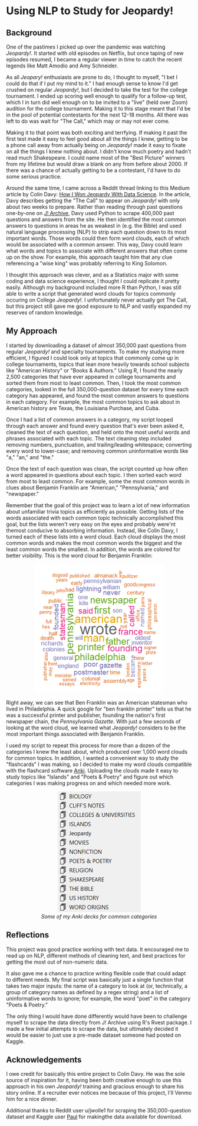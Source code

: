 # Using NLP to Study for Jeopardy!

## Background

One of the pastimes I picked up over the pandemic was watching *Jeopardy!*. It started with old episodes on Netflix, but once taping of new episodes resumed, I became a regular viewer in time to catch the recent legends like Matt Amodio and Amy Schneider.

As all *Jeopary!* enthusiasts are prone to do, I thought to myself, "I bet I could do that if I put my mind to it." I had enough sense to know I'd get crushed on regular *Jeopardy!*, but I decided to take the test for the college tournament. I ended up scoring well enough to qualify for a follow-up test, which I in turn did well enough on to be invited to a "live" (held over Zoom) audition for the college tournament. Making it to this stage meant that I'd be in the pool of potential contestants for the next 12-18 months. All there was left to do was wait for "The Call," which may or may not ever come.

Making it to that point was both exciting and terrfying. If making it past the first test made it easy to feel good about all the things I knew, getting to be a phone call away from actually being on *Jeopardy!* made it easy to fixate on all the things I knew nothing about. I didn't know much poetry and hadn't read much Shakespeare. I could name most of the "Best Picture" winners from my lifetime but would draw a blank on any from before about 2000. If there was a chance of actually getting to be a contestant, I'd have to do some serious practice.

Around the same time, I came across a Reddit thread linking to this Medium article by Colin Davy: [How I Won Jeopardy With Data Science](https://colindavy.medium.com/how-i-won-jeopardy-with-data-science-c2e9b52a1958). In the article, Davy describes getting the "The Call" to appear on *Jeopardy!* with only about two weeks to prepare. Rather than reading through past questions one-by-one on [J! Archive](j-archive.com), Davy used Python to scrape 400,000 past questions and answers from the site. He then identified the most common answers to questions in areas he as weakest in (e.g. the Bible) and used natural language processing (NLP) to strip each question down to its most important words. Those words could then form word clouds, each of which would be associated with a common answer. This way, Davy could learn what words and topics to associate with different answers that often come up on the show. For example, this approach taught him that any clue referencing a "wise king" was probably referring to King Solomon.

I thought this approach was clever, and as a Statistics major with some coding and data science experience, I thought I could replicate it pretty easily. Although my background included more R than Python, I was still able to write a script that generated word clouds for topics commonly occuring on College *Jeopardy!*. I unfortunately never actually got The Call, but this project still gave me good exposure to NLP and vastly expanded my reserves of random knowledge.

## My Approach

I started by downloading a dataset of almost 350,000 past questions from regular *Jeopardy!* and specialty tournaments. To make my studying more efficient, I figured I could look only at topics that commonly come up in college tournaments, topics that lean more heavily towards school subjects like "American History" or "Books & Authors." Using R, I found the nearly 2,500 categories that have ever appeared in college tournaments and sorted them from most to least common. Then, I took the most common categories, looked in the full 350,000-question dataset for every time each category has appeared, and found the most common answers to questions in each category. For example, the most common topics to ask about in American history are Texas, the Louisiana Purchase, and Cuba.

Once I had a list of common answers in a category, my script looped through each answer and found every question that's ever been asked it, cleaned the text of each question, and held onto the most useful words and phrases associated with each topic. The text cleaning step included removing numbers, punctuation, and trailing/leading whitespace; converting every word to lower-case; and removing common uninformative words like "a," "an," and "the."

Once the text of each question was clean, the script counted up how often a word appeared in questions about each topic. I then sorted each word from most to least common. For example, some the most common words in clues about Benjamin Franklin are "American," "Pennsylvania," and "newspaper."

Remember that the goal of this project was to learn a lot of new information about unfamiliar trivia topics as efficiently as possible. Getting lists of the words associated with each common topic technically accomplished this goal, but the lists weren't very easy on the eyes and probably were'nt themost conducive to absorbing information. Instead, like Colin Davy, I turned each of these lists into a word cloud. Each cloud displays the most common words and makes the most common words the biggest and the least common words the smallest. In addition, the words are colored for better visibility. This is the word cloud for Benjamin Franklin:

<p align = "center">
<img src = https://github.com/jonah916/Jeopardy-NLP/blob/main/wordcloud_benjamin%20franklin.png>
</p>

Right away, we can see that Ben Franklin was an American statesman who lived in Philadelphia. A quick google for "ben franklin printer" tells us that he was a successful printer and publisher, founding the nation's first newspaper chain, the *Pennsylvania Gazette*. With just a few seconds of looking at the word cloud, we learned what *Jeopardy!* considers to be the most important things associated with Benjamin Franklin.

I used my script to repeat this process for more than a dozen of the categories I knew the least about, which produced over 1,000 word clouds for common topics. In addition, I wanted a convenient way to study the "flashcards" I was making, so I decided to make my word clouds compatible with the flashcard software [Anki](https://apps.ankiweb.net/). Uploading the clouds made it easy to study topics like "Islands" and "Poets & Poetry" and figure out which categories I was making progress on and which needed more work.

<p align = "center">
  <img src = https://github.com/jonah916/Jeopardy-NLP/blob/main/Anki%20Decks.png>
<br>
<em>Some of my Anki decks for common categories</em>
</p>

## Reflections

This project was good practice working with text data. It encouraged me to read up on NLP, different methods of cleaning text, and best practices for getting the most out of non-numeric data.

It also gave me a chance to practice writing flexible code that could adapt to different needs. My final script was basically just a single function that takes two major inputs: the name of a category to look at (or, technically, a group of category names as defined by a regex string) and a list of uninformative words to ignore; for example, the word "poet" in the category "Poets & Poetry."

The only thing I would have done differently would have been to challenge myself to scrape the data directly from J! Archive using R's Rvest package. I made a few initial attempts to scrape the data, but ultimately decided it would be easier to just use a pre-made dataset someone had posted on Kaggle.

## Acknowledgements

I owe credit for basically this entire project to Colin Davy. He was the sole source of inspiration for it, having been both creative enough to use this approach in his own *Jeopardy!* training and gracious enough to share his story online. If a recruiter ever notices me because of this project, I'll Venmo him for a nice dinner.

Additional thanks to Reddit user u/jwolle1 for scraping the 350,000-question dataset and Kaggle user [Paul](https://www.kaggle.com/prondeau) for makingthe data available for download.
